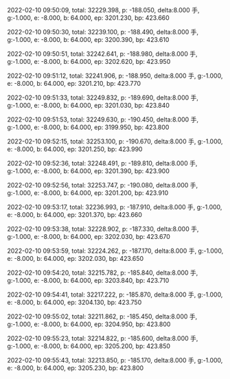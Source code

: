 2022-02-10 09:50:09, total: 32229.398, p: -188.050, delta:8.000 手, g:-1.000, e: -8.000, b: 64.000, ep: 3201.230, bp: 423.660

2022-02-10 09:50:30, total: 32239.100, p: -188.490, delta:8.000 手, g:-1.000, e: -8.000, b: 64.000, ep: 3200.390, bp: 423.610

2022-02-10 09:50:51, total: 32242.641, p: -188.980, delta:8.000 手, g:-1.000, e: -8.000, b: 64.000, ep: 3202.620, bp: 423.950

2022-02-10 09:51:12, total: 32241.906, p: -188.950, delta:8.000 手, g:-1.000, e: -8.000, b: 64.000, ep: 3201.210, bp: 423.770

2022-02-10 09:51:33, total: 32249.832, p: -189.690, delta:8.000 手, g:-1.000, e: -8.000, b: 64.000, ep: 3201.030, bp: 423.840

2022-02-10 09:51:53, total: 32249.630, p: -190.450, delta:8.000 手, g:-1.000, e: -8.000, b: 64.000, ep: 3199.950, bp: 423.800

2022-02-10 09:52:15, total: 32253.100, p: -190.670, delta:8.000 手, g:-1.000, e: -8.000, b: 64.000, ep: 3201.250, bp: 423.990

2022-02-10 09:52:36, total: 32248.491, p: -189.810, delta:8.000 手, g:-1.000, e: -8.000, b: 64.000, ep: 3201.390, bp: 423.900

2022-02-10 09:52:56, total: 32253.747, p: -190.080, delta:8.000 手, g:-1.000, e: -8.000, b: 64.000, ep: 3201.200, bp: 423.910

2022-02-10 09:53:17, total: 32236.993, p: -187.910, delta:8.000 手, g:-1.000, e: -8.000, b: 64.000, ep: 3201.370, bp: 423.660

2022-02-10 09:53:38, total: 32228.902, p: -187.330, delta:8.000 手, g:-1.000, e: -8.000, b: 64.000, ep: 3202.030, bp: 423.670

2022-02-10 09:53:59, total: 32224.262, p: -187.170, delta:8.000 手, g:-1.000, e: -8.000, b: 64.000, ep: 3202.030, bp: 423.650

2022-02-10 09:54:20, total: 32215.782, p: -185.840, delta:8.000 手, g:-1.000, e: -8.000, b: 64.000, ep: 3203.840, bp: 423.710

2022-02-10 09:54:41, total: 32217.222, p: -185.870, delta:8.000 手, g:-1.000, e: -8.000, b: 64.000, ep: 3204.130, bp: 423.750

2022-02-10 09:55:02, total: 32211.862, p: -185.450, delta:8.000 手, g:-1.000, e: -8.000, b: 64.000, ep: 3204.950, bp: 423.800

2022-02-10 09:55:23, total: 32214.822, p: -185.600, delta:8.000 手, g:-1.000, e: -8.000, b: 64.000, ep: 3205.200, bp: 423.850

2022-02-10 09:55:43, total: 32213.850, p: -185.170, delta:8.000 手, g:-1.000, e: -8.000, b: 64.000, ep: 3205.230, bp: 423.800